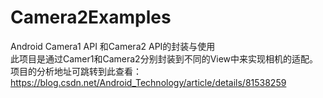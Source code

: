 # Camera2Examples
Android Camera1 API 和Camera2 API的封装与使用
<br>
此项目是通过Camer1和Camera2分别封装到不同的View中来实现相机的适配。
项目的分析地址可跳转到此查看：https://blog.csdn.net/Android_Technology/article/details/81538259
